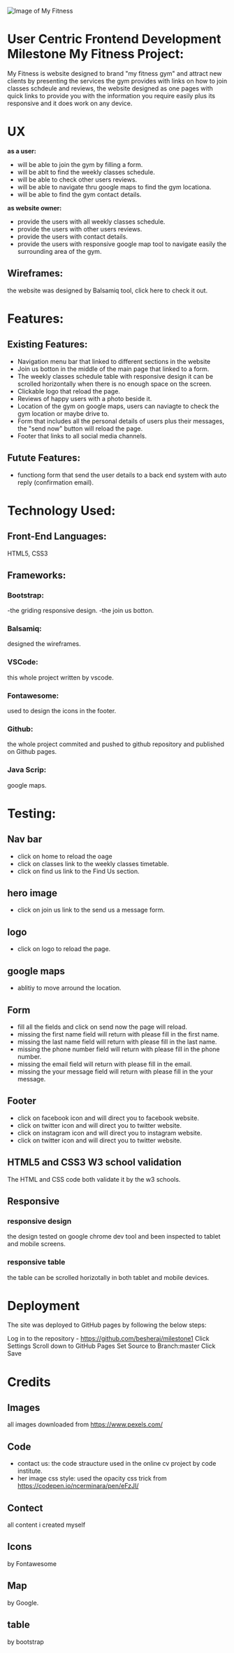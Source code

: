 



![Image of My Fitness](assets/images/myfitness-responsive.png)


# **User Centric Frontend Development Milestone My Fitness Project:**

My Fitness is website designed to brand "my fitness gym" and attract new clients by presenting the services the gym provides with links on how to join classes schdeule and reviews, the website designed as one pages with quick links to provide you with the information you require easily plus its responsive and it does work on any device.

# **UX** 

**as a user:**
- will be able to join the gym by filling a form.
- will be ablt to find the weekly classes schedule.
- will be able to check other users reviews.
- will be able to navigate thru google maps to find the gym locationa.
- will be able to find the gym contact details.

**as website owner:**
- provide the users with all weekly classes schedule.
- provide the users with other users reviews.
- provide the users with contact details.
- provide the users with responsive google map tool to navigate easily the surrounding area of the gym.

## **Wireframes**:
the website was designed by Balsamiq tool, click here to check it out.

# Features:
## Existing Features:
- Navigation menu bar that linked to different sections in the  website
- Join us botton in the middle of the main page that linked to a form.
- The weekly classes schedule table with responsive design it can be scrolled horizontally when there is no enough space on the screen.
- Clickable logo that reload the page.
- Reviews of happy users with a photo beside it.
- Location of the gym on google maps, users can naviagte to check the gym location  or maybe drive to.
- Form that includes all the personal details of users plus their messages, the "send now" button will reload the page.
- Footer that links to all social media channels.

## Futute Features:
- functiong form that send the user details to a back end system with auto reply (confirmation email).

# Technology Used:
## Front-End Languages: 
HTML5, CSS3
## Frameworks:
### Bootstrap:
-the griding responsive design.
-the join us botton.
### Balsamiq:
designed the wireframes.
### VSCode:
this whole project written by vscode.
### Fontawesome:
used to design the icons in the footer.
### Github:
the whole project commited and pushed to github repository and published on Github pages.
### Java Scrip:
google maps.

# Testing:
 ## Nav bar 
 - click on home to reload the oage
 - click on classes link to the weekly classes timetable.
 - click on find us link to the Find Us section.
 ## hero image
 - click on join us link to the send us a message form.
 ## logo
 - click on logo to reload the page.
 ## google maps
 - ablitiy to move arround the location.
 ## Form
 - fill all the fields and click on send now the page will reload.
 - missing the first name field will return with please fill in the first name.
 - missing the last name field will return with please fill in the last name.
 - missing the phone number field will return with please fill in the phone number.
 - missing the email field will return with please fill in the email.
 - missing the your message field will return with please fill in the your message.
 ## Footer
 - click on facebook icon and will direct you to facebook website.
 - click on twitter icon and will direct you to twitter website. 
 - click on instagram icon and will direct you to instagram website. 
 - click on twitter icon and will direct you to twitter website.
## HTML5 and CSS3 W3 school validation
The HTML and CSS code both validate it by the w3 schools.
## Responsive
### responsive design
the design tested on google chrome dev tool and been inspected to tablet and mobile screens.
### responsive table
the table can be scrolled horizotally in both tablet and mobile devices.

# Deployment
The site was deployed to GitHub pages by following the below steps:

Log in to the repository - https://github.com/besheraj/milestone1
Click Settings
Scroll down to GitHub Pages
Set Source to Branch:master
Click Save

# Credits
## Images
all images downloaded from https://www.pexels.com/
## Code
- contact us:
the code straucture used in the online cv project by code institute.
- her image css style:
used the opacity css trick from https://codepen.io/ncerminara/pen/eFzJI/
## Contect
all content i created myself
## Icons
by Fontawesome
## Map
by Google.
## table 
by bootstrap 




 



